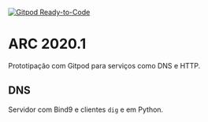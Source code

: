 [![Gitpod Ready-to-Code](https://img.shields.io/badge/Gitpod-Ready--to--Code-blue?logo=gitpod)](https://gitpod.io/#https://github.com/boidacarapreta/arc20201)

# ARC 2020.1

Prototipação com Gitpod para serviços como DNS e HTTP.

## DNS

Servidor com Bind9 e clientes `dig` e em Python.
